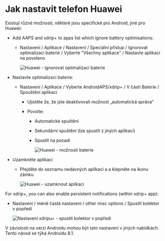 # Jak nastavit telefon Huawei

Existují různé možnosti, některé jsou specifické pro Android, jiné pro Huawei:

* Add AAPS and xdrip+ to apps list which ignore battery optimisations:
  
  * Nastavení / Aplikace / Nastavení / Speciální přístup / Ignorovat optimalizaci baterie / Vyberte "Všechny aplikace" / Nastavte aplikaci na povoleno
    
    ![Huawei - ignorovat optimalizaci baterie](../images/Huawei_BatteryOptimization.png)

* Nastavte optimalizaci baterie:
  
  * Nastavení / Aplikace / Vyberte AndroidAPS/xdrip+ / V části Baterie / Spouštění aplikací
    
    * Ujistěte že, že jste deaktivovali možnost „automatická správa“
    * Povolte:
      
      * Automatické spuštění
      * Sekundární spuštění (lze spustit z jiných aplikací)
      * Spustit na pozadí
        
        ![Huawei - možnosti baterie](../images/Huawei_BatteryOptions.png)

* Uzamkněte aplikaci
  
  * Přejděte do seznamu nedávných aplikací a a klepněte na ikonu zámku
    
    ![Huawei - uzamknout aplikaci](../images/Huawei_LockApp.png)

For xdrip+, you can also enable persistent notifications (within xdrip+ app):

* Nastavení / méně častá nastavení / other misc options / Spustit kolektor v popředí
  
  ![Nastavení xdripu+ - spustit kolektor v popředí](../images/xdrip_collector_foreground.png)

V závislosti na verzi Androidu mohou být tato nastavení v jiných nabídkách. Tento návod se týká Androidu 8.1.